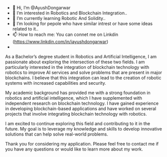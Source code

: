 - 👋 Hi, I’m @AyushDongarwar
- 👀 I’m interested in Robotics and Blockchain Integration..
- 🌱 I’m currently learning Robotic And Solidity..
- 💞️ I’m looking for pepole who have similar intrest or have some ideas related to it..
- 📫 How to reach me: You can connet me on Linkdin (https://www.linkdin.com/in/iayushdongarwar)
-  

As a Bachelor’s degree student in Robotics and Artificial Intelligence, I am passionate about exploring the intersection of these two fields. I am particularly interested in the integration of blockchain technology with robotics to improve AI services and solve problems that are present in major blockchains. I believe that this integration can lead to the creation of robotic systems with increased capabilities and security.

My academic background has provided me with a strong foundation in robotics and artificial intelligence, which I have supplemented with independent research on blockchain technology. I have gained experience in developing blockchain-based applications and have worked on several projects that involve integrating blockchain technology with robotics.

I am excited to continue exploring this field and contributing to it in the future. My goal is to leverage my knowledge and skills to develop innovative solutions that can help solve real-world problems.

Thank you for considering my application. Please feel free to contact me if you have any questions or would like to learn more about my work.
